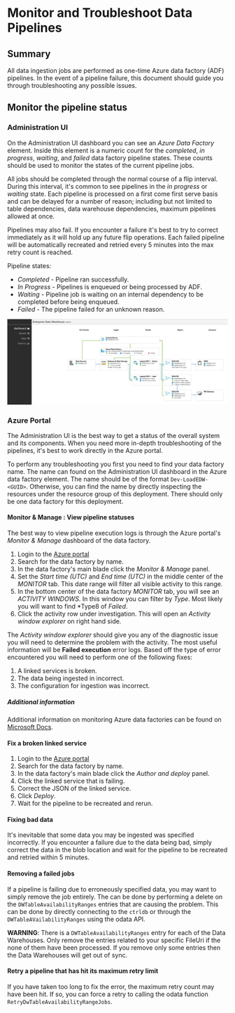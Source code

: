 # Monitor and Troubleshoot Data Pipelines

## Summary

All data ingestion jobs are performed as one-time Azure data factory (ADF) pipelines. In the event of a pipeline failure, this document should guide you through troubleshooting any possible issues.

## Monitor the pipeline status

### Administration UI

On the Administration UI dashboard you can see an *Azure Data Factory* element. Inside this element is a numeric count for the *completed*, *in progress*, *waiting*, and *failed* data factory pipeline states. These counts should be used to monitor the states of the current pipeline jobs. 

All jobs should be completed through the normal course of a flip interval. During this interval, it's common to see pipelines in the *in progress* or *waiting* state. Each pipeline is processed on a first come first serve basis and can be delayed for a number of reason; including but not limited to table dependencies, data warehouse dependencies, maximum pipelines allowed at once.

Pipelines may also fail. If you encounter a failure it's best to try to correct immediately as it will hold up any future flip operations. Each failed pipeline will be automatically recreated and retried every 5 minutes into the max retry count is reached.

Pipeline states:
- *Completed* - Pipeline ran successfully.
- *In Progress* - Pipelines is enqueued or being processed by ADF.
- *Waiting* - Pipeline job is waiting on an internal dependency to be completed before being enqueued.
- *Failed* - The pipeline failed for an unknown reason.

![Dashboard](../img/adminui_assets/adminui-dashboard.png)

### Azure Portal

The Administration UI is the best way to get a status of the overall system and its components. When you need more in-depth troubleshooting of the pipelines, it's best to work directly in the Azure portal.

To perform any troubleshooting you first you need to find your data factory name. The name can found on the Administration UI dashboard in the Azure data factory element. The name should be of the format `Dev-LoadEDW-<GUID>`. Otherwise, you can find the name by directly inspecting the resources under the resource group of this deployment. There should only be one data factory for this deployment.

#### Monitor & Manage : View pipeline statuses

The best way to view pipeline execution logs is through the Azure portal's *Monitor & Manage* dashboard of the data factory.

1. Login to the [Azure portal](https://portal.azure.com)
2. Search for the data factory by name.
3. In the data factory's main blade click the *Monitor & Manage* panel.
4. Set the *Start time (UTC)* and *End time (UTC)* in the middle center of the *MONITOR* tab. This date range will filter all visible activity to this range.
5. In the bottom center of the data factory *MONITOR* tab, you will see an *ACTIVITY WINDOWS*. In this window you can filter by *Type*. Most likely you will want to find *Type8 of *Failed*.
6. Click the activity row under investigation. This will open an *Activity window explorer* on right hand side.

The *Activity window explorer* should give you any of the diagnostic issue you will need to determine the problem with the activity. The most useful information will be **Failed execution** error logs. Based off the type of error encountered you will need to perform one of the following fixes:

1. A linked services is broken.
2. The data being ingested in incorrect.
3. The configuration for ingestion was incorrect.

##### Additional information

Additional information on monitoring Azure data factories can be found on [Microsoft Docs]( https://docs.microsoft.com/en-us/azure/data-factory/monitor-visually ).

#### Fix a broken linked service

1. Login to the [Azure portal](https://portal.azure.com)
2. Search for the data factory by name.
3. In the data factory's main blade click the *Author and deploy* panel.
4. Click the linked service that is failing.
5. Correct the JSON of the linked service.
6. Click *Deploy*.
7. Wait for the pipeline to be recreated and rerun.

#### Fixing bad data

It's inevitable that some data you may be ingested was specified incorrectly. If you encounter a failure due to the data being bad, simply correct the data in the blob location and wait for the pipeline to be recreated and retried within 5 minutes. 

#### Removing a failed jobs

If a pipeline is failing due to erroneously specified data, you may want to simply remove the job entirely. The can be done by performing a delete on the `DWTableAvailabilityRanges` entries that are causing the problem. This can be done by directly connecting to the `ctrldb` or through the `DWTableAVailabilityRanges` using the odata API.

**WARNING**: There is a `DWTableAvailabilityRanges` entry for each of the Data Warehouses. Only remove the entries related to your specific FileUri if the none of them have been processed. If you remove only some entries then the Data Warehouses will get out of sync.

#### Retry a pipeline that has hit its maximum retry limit

If you have taken too long to fix the error, the maximum retry count may have been hit. If so, you can force a retry to calling the odata function `RetryDwTableAvailabilityRangeJobs`.
